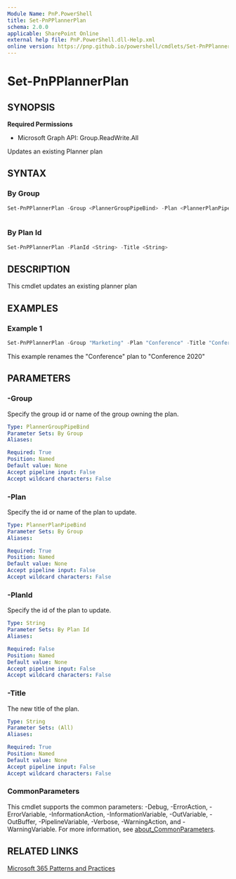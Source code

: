 ```yaml
---
Module Name: PnP.PowerShell
title: Set-PnPPlannerPlan
schema: 2.0.0
applicable: SharePoint Online
external help file: PnP.PowerShell.dll-Help.xml
online version: https://pnp.github.io/powershell/cmdlets/Set-PnPPlannerPlan.html
---
```

 
# Set-PnPPlannerPlan

## SYNOPSIS

**Required Permissions**

  * Microsoft Graph API: Group.ReadWrite.All

Updates an existing Planner plan

## SYNTAX

### By Group
```powershell
Set-PnPPlannerPlan -Group <PlannerGroupPipeBind> -Plan <PlannerPlanPipeBind> -Title <String>
  
```

### By Plan Id
```powershell
Set-PnPPlannerPlan -PlanId <String> -Title <String>  
```

## DESCRIPTION
This cmdlet updates an existing planner plan

## EXAMPLES

### Example 1
```powershell
Set-PnPPlannerPlan -Group "Marketing" -Plan "Conference" -Title "Conference 2020"
```

This example renames the "Conference" plan to "Conference 2020"

## PARAMETERS

### -Group
Specify the group id or name of the group owning the plan.

```yaml
Type: PlannerGroupPipeBind
Parameter Sets: By Group
Aliases:

Required: True
Position: Named
Default value: None
Accept pipeline input: False
Accept wildcard characters: False
```

### -Plan
Specify the id or name of the plan to update.

```yaml
Type: PlannerPlanPipeBind
Parameter Sets: By Group
Aliases:

Required: True
Position: Named
Default value: None
Accept pipeline input: False
Accept wildcard characters: False
```

### -PlanId
Specify the id of the plan to update.

```yaml
Type: String
Parameter Sets: By Plan Id
Aliases:

Required: False
Position: Named
Default value: None
Accept pipeline input: False
Accept wildcard characters: False
```

### -Title
The new title of the plan.

```yaml
Type: String
Parameter Sets: (All)
Aliases:

Required: True
Position: Named
Default value: None
Accept pipeline input: False
Accept wildcard characters: False
```

### CommonParameters
This cmdlet supports the common parameters: -Debug, -ErrorAction, -ErrorVariable, -InformationAction, -InformationVariable, -OutVariable, -OutBuffer, -PipelineVariable, -Verbose, -WarningAction, and -WarningVariable. For more information, see [about_CommonParameters](http://go.microsoft.com/fwlink/?LinkID=113216).

## RELATED LINKS

[Microsoft 365 Patterns and Practices](https://aka.ms/m365pnp)

